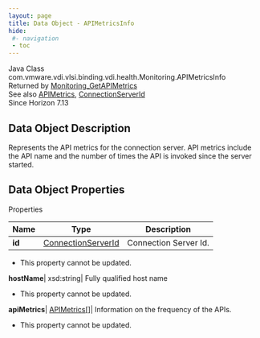 ```yaml
---
layout: page
title: Data Object - APIMetricsInfo
hide:
 #- navigation
 - toc
---
```






Java Class
    com.vmware.vdi.vlsi.binding.vdi.health.Monitoring.APIMetricsInfo  
Returned by
     [Monitoring_GetAPIMetrics](vdi.health.Monitoring.md#getAPIMetrics)  
See also
     [APIMetrics](vdi.health.Monitoring.APIMetrics.md), [ConnectionServerId](vdi.entity.ConnectionServerId.md)  
Since 
    Horizon 7.13

## Data Object Description 

Represents the API metrics for the connection server. API metrics include the API name and the number of times the API is invoked since the server started. 

## Data Object Properties

Properties

Name |  Type |  Description   
---|---|---  
**id**| [ConnectionServerId](vdi.entity.ConnectionServerId.md)|  Connection Server Id.   


* This property cannot be updated.

  
**hostName**|  xsd:string|  Fully qualified host name   


* This property cannot be updated.

  
**apiMetrics**| [APIMetrics[]](vdi.health.Monitoring.APIMetrics.md)|  Information on the frequency of the APIs.   


* This property cannot be updated.

  
  
  
  
  
  

